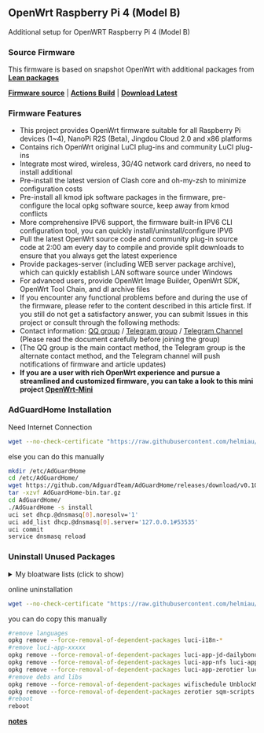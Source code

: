 ## OpenWrt Raspberry Pi 4 (Model B)
Additional setup for OpenWRT Raspberry Pi 4 (Model B)

### Source Firmware
This firmware is based on snapshot OpenWrt with additional packages from [**Lean packages**](https://github.com/coolsnowwolf/lede)

[**Firmware source**](https://github.com/SuLingGG/OpenWrt-Rpi)  |  [**Actions Build**](https://github.com/SuLingGG/OpenWrt-Rpi/actions/workflows/build-rpi4-lean-openwrt.yml?query=is%3Asuccess)  |  [**Download Latest**](https://openwrt.cc/releases/targets/bcm27xx/bcm2711)

### Firmware Features
- This project provides OpenWrt firmware suitable for all Raspberry Pi devices (1~4), NanoPi R2S (Beta), Jingdou Cloud 2.0 and x86 platforms
- Contains rich OpenWrt original LuCI plug-ins and community LuCI plug-ins
- Integrate most wired, wireless, 3G/4G network card drivers, no need to install additional
- Pre-install the latest version of Clash core and oh-my-zsh to minimize configuration costs
- Pre-install all kmod ipk software packages in the firmware, pre-configure the local opkg software source, keep away from kmod conflicts
- More comprehensive IPV6 support, the firmware built-in IPV6 CLI configuration tool, you can quickly install/uninstall/configure IPV6
- Pull the latest OpenWrt source code and community plug-in source code at 2:00 am every day to compile and provide split downloads to ensure that you always get the latest experience
- Provide packages-server (including WEB server package archive), which can quickly establish LAN software source under Windows
- For advanced users, provide OpenWrt Image Builder, OpenWrt SDK, OpenWrt Tool Chain, and dl archive files
- If you encounter any functional problems before and during the use of the firmware, please refer to the content described in this article first. If you still do not get a satisfactory answer, you can submit Issues in this project or consult through the following methods:
- Contact information: [QQ group](https://jq.qq.com/?_wv=1027&k=5RkQisS) / [Telegram group](https://t.me/joinchat/Fc-MpxcaH3mEPA4yOMtJPQ) / [Telegram Channel](https://t.me/beautifulapps) (Please read the document carefully before joining the group)
- (The QQ group is the main contact method, the Telegram group is the alternate contact method, and the Telegram channel will push notifications of firmware and article updates)
- **If you are a user with rich OpenWrt experience and pursue a streamlined and customized firmware, you can take a look to this mini project [OpenWrt-Mini](https://github.com/SuLingGG/OpenWrt-Mini)**

### AdGuardHome Installation
Need Internet Connection
```sh
wget --no-check-certificate "https://raw.githubusercontent.com/helmiau/openwrt-rpi4/main/adguardhome-install.sh" -P /root/ && cd /root && chmod 777 adguardhome-install.sh && bash adguardhome-install.sh
```
else you can do this manually
````sh
mkdir /etc/AdGuardHome
cd /etc/AdGuardHome/
wget https://github.com/AdguardTeam/AdGuardHome/releases/download/v0.105.1/AdGuardHome_linux_arm64.tar.gz -O AdGuardHome-bin.tar.gz
tar -xzvf AdGuardHome-bin.tar.gz
cd AdGuardHome/
./AdGuardHome -s install
uci set dhcp.@dnsmasq[0].noresolv='1'
uci add_list dhcp.@dnsmasq[0].server='127.0.0.1#53535'
uci commit
service dnsmasq reload
````
### Uninstall Unused Packages

<details><summary>My bloatware lists (click to show)</summary>
<p>
  
```sh
All languages
luci-app-jd-dailybonus
luci-app-serverchan
luci-app-wifischedule
luci-app-uugamebooster
luci-app-mentohust
luci-app-unblockmusic
luci-app-familycloud
luci-app-frpc
luci-app-frps
luci-app-baidupcs-web
luci-app-filebrowser
luci-app-kodexplorer 
luci-app-ps3netsrv 
luci-app-amule 
luci-app-syncthing 
luci-app-nft-qos 
vsftpd-alt
luci-app-nfs 
luci-app-gowebdav 
luci-app-minidlna 
luci-app-mjpg-streamer 
luci-app-music-remote-center 
luci-app-syncdial 
luci-app-flowoffload 
luci-app-netdata 
luci-app-smartdns 
luci-app-accesscontrol 
luci-app-xlnetacc 
luci-app-shairplay 
luci-app-rclone 
luci-app-socat 
luci-app-udpxy 
luci-app-watchcat 
luci-app-nps
luci-app-zerotier 
luci-app-sqm 
luci-app-tinyproxy 
luci-app-haproxy-tcp 
luci-app-wol 
luci-app-transmission 
luci-app-fileassistant 
luci-app-filetransfer 
luci-app-ssr-mudb-server 
luci-app-guest-wifi 
luci-app-v2ray-server 
luci-app-vsftpd 
luci-app-adguardhome
```

</p>
</details>

online uninstallation
```sh
wget --no-check-certificate "https://raw.githubusercontent.com/helmiau/openwrt-rpi4/main/uninstall-unused-packages.sh" -P /root/ && cd /root && chmod 777 uninstall-unused-packages.sh && bash uninstall-unused-packages.sh
```
you can do copy this manually
`````sh
#remove languages
opkg remove --force-removal-of-dependent-packages luci-i18n-*
#remove luci-app-xxxxx
opkg remove --force-removal-of-dependent-packages luci-app-jd-dailybonus luci-app-serverchan luci-app-wifischedule luci-app-uugamebooster luci-app-mentohust luci-app-unblockmusic luci-app-familycloud luci-app-frpc luci-app-frps luci-app-baidupcs-web luci-app-filebrowser luci-app-kodexplorer luci-app-ps3netsrv amule luci-app-amule luci-app-syncthing luci-app-nft-qos vsftpd-alt
opkg remove --force-removal-of-dependent-packages luci-app-nfs luci-app-gowebdav luci-app-minidlna luci-app-mjpg-streamer luci-app-music-remote-center luci-app-syncdial luci-app-flowoffload luci-app-netdata luci-app-smartdns luci-app-accesscontrol luci-app-xlnetacc luci-app-shairplay luci-app-rclone luci-app-socat luci-app-udpxy luci-app-watchcat luci-app-nps
opkg remove --force-removal-of-dependent-packages luci-app-zerotier luci-app-sqm luci-app-tinyproxy luci-app-haproxy-tcp luci-app-wol luci-app-transmission luci-app-fileassistant luci-app-filetransfer luci-app-ssr-mudb-server luci-app-guest-wifi luci-app-v2ray-server luci-app-vsftpd luci-app-adguardhome
#remove debs and libs
opkg remove --force-removal-of-dependent-packages wifischedule UnblockNeteaseMusic UnblockNeteaseMusicGo frpc frps baidupcs-web ps3netsrv syncthing nft-qos nfs-kernel-server nfs-kernel-server-utils nfs-utils nfs-utils-libs gowebdav forked-daapd minidlna mjpg-streamer netdata smartdns shairplay shairport-sync-openssl rclone rclone-ng rclone-webui-react socat udpxy watchcat etherwake
opkg remove --force-removal-of-dependent-packages zerotier sqm-scripts tinyproxy haproxy wol transmission-daemon-openssl transmission-web-control adguardhome
#reboot
reboot

`````


[**notes**](links)

